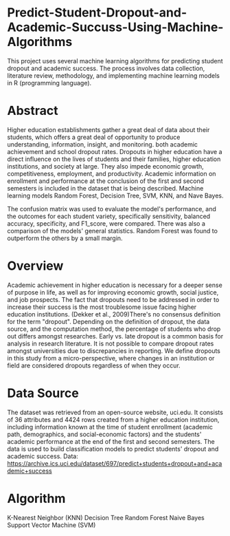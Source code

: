 # Predict-Student-Dropout-and-Academic-Succuss-Using-Machine-Algorithms
This project uses several machine learning algorithms for predicting student dropout and academic success. The process involves data collection, literature review, methodology, and implementing machine learning models in R (programming language).

# Abstract
Higher education establishments gather a great deal of data about their students, which offers a great deal of opportunity to produce understanding, information, insight, and monitoring. both academic achievement and school dropout rates. Dropouts in higher education have a direct influence on the lives of students and their families, higher education institutions, and society at large. They also impede economic growth, competitiveness, employment, and productivity. Academic information on enrollment and performance at the conclusion of the first and second semesters is included in the dataset that is being described. Machine learning models Random Forest, Decision Tree, SVM, KNN, and Nave Bayes.

The confusion matrix was used to evaluate the model's performance, and the outcomes for each student variety, specifically sensitivity, balanced accuracy, specificity, and F1_score, were compared. There was also a comparison of the models' general statistics. Random Forest was found to outperform the others by a small margin.

# Overview

Academic achievement in higher education is necessary for a deeper sense of purpose in life, as well as for improving economic growth, social justice, and job prospects. The fact that dropouts need to be addressed in order to increase their success is the most troublesome issue facing higher education institutions. (Dekker et al., 2009)There's no consensus definition for the term "dropout". Depending on the definition of dropout, the data source, and the computation method, the percentage of students who drop out differs amongst researches. Early vs. late dropout is a common basis for analysis in research literature. It is not possible to compare dropout rates amongst universities due to discrepancies in reporting. We define dropouts in this study from a micro-perspective, where changes in an institution or field are considered dropouts regardless of when they occur.

# Data Source

The dataset was retrieved from an open-source website, uci.edu. It consists of 36 attributes and 4424 rows created from a higher education institution, including information known at the time of student enrollment (academic path, demographics, and social-economic factors) and the students' academic performance at the end of the first and second semesters. The data is used to build classification models to predict students' dropout and academic success.
Data: https://archive.ics.uci.edu/dataset/697/predict+students+dropout+and+academic+success

# Algorithm 
K-Nearest Neighbor (KNN)
Decision Tree 
Random Forest
Naive Bayes
Support Vector Machine (SVM)


